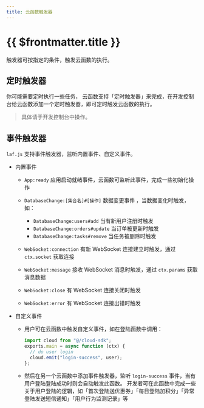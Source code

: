 ```yaml
---
title: 云函数触发器
---
```


# {{ $frontmatter.title }}

触发器可按指定的条件，触发云函数的执行。

## 定时触发器

你可能需要定时执行一些任务， 云函数支持「定时触发器」来完成，在开发控制台给云函数添加一个定时触发器，即可定时触发云函数的执行。

> 具体请于开发控制台中操作。

## 事件触发器

`laf.js` 支持事件触发器，监听内置事件、自定义事件。

- 内置事件

  - `App:ready` 应用启动就绪事件，云函数可监听此事件，完成一些初始化操作
  - `DatabaseChange:[集合名]#[操作]` 数据变更事件 ，当数据变化时触发，如：

    - `DatabaseChange:users#add` 当有新用户注册时触发
    - `DatabaseChange:orders#update` 当订单被更新时触发
    - `DatabaseChange:tasks#remove` 当任务被删除时触发

  - `WebSocket:connection` 有新 WebSocket 连接建立时触发，通过 `ctx.socket` 获取连接
  - `WebSocket:message` 接收 WebSocket 消息时触发，通过 `ctx.params` 获取消息数据
  - `WebSocket:close` 有 WebSocket 连接关闭时触发
  - `WebSocket:error` 有 WebSocket 连接出错时触发

- 自定义事件
  - 用户可在云函数中触发自定义事件，如在登陆函数中调用：
    ```ts
    import cloud from "@/cloud-sdk";
    exports.main = async function (ctx) {
      // do user login
      cloud.emit("login-success", user);
    };
    ```
  - 然后在另一个云函数中添加事件触发器，监听 `login-success` 事件，当有用户登陆登陆成功时则会自动触发此函数。
    开发者可在此函数中完成一些关于用户登陆的逻辑，如「首次登陆送优惠券」「每日登陆加积分」「异常登陆发送短信通知」「用户行为监测记录」等
